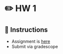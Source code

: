 # ✏️ HW 1 

## 📜 Instructions
- Assignment is [here]('files/Homework_1.pdf')
- Submit via gradescope







